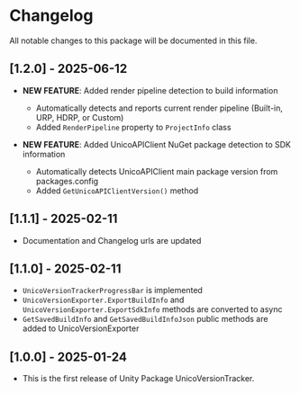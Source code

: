 # Changelog

All notable changes to this package will be documented in this file.

## [1.2.0] - 2025-06-12

* **NEW FEATURE**: Added render pipeline detection to build information
  * Automatically detects and reports current render pipeline (Built-in, URP, HDRP, or Custom)
  * Added `RenderPipeline` property to `ProjectInfo` class

* **NEW FEATURE**: Added UnicoAPIClient NuGet package detection to SDK information
  * Automatically detects UnicoAPIClient main package version from packages.config
  * Added `GetUnicoAPIClientVersion()` method

## [1.1.1] - 2025-02-11

* Documentation and Changelog urls are updated

## [1.1.0] - 2025-02-11

* `UnicoVersionTrackerProgressBar` is implemented
* `UnicoVersionExporter.ExportBuildInfo` and `UnicoVersionExporter.ExportSdkInfo` methods are converted to async
* `GetSavedBuildInfo` and `GetSavedBuildInfoJson` public methods are added to UnicoVersionExporter

## [1.0.0] - 2025-01-24

* This is the first release of Unity Package UnicoVersionTracker.